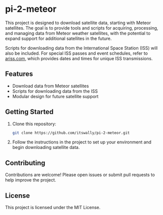 # pi-2-meteor

This project is designed to download satellite data, starting with Meteor satellites. The goal is to provide tools and scripts for acquiring, processing, and managing data from Meteor weather satellites, with the potential to expand support for additional satellites in the future.

Scripts for downloading data from the International Space Station (ISS) will also be included. For special ISS passes and event schedules, refer to [ariss.com](https://www.ariss.com), which provides dates and times for unique ISS transmissions.

## Features
- Download data from Meteor satellites
- Scripts for downloading data from the ISS
- Modular design for future satellite support

## Getting Started
1. Clone this repository:
   ```bash
   git clone https://github.com/itswally/pi-2-meteor.git
   ```
2. Follow the instructions in the project to set up your environment and begin downloading satellite data.

## Contributing
Contributions are welcome! Please open issues or submit pull requests to help improve the project.

## License
This project is licensed under the MIT License.
